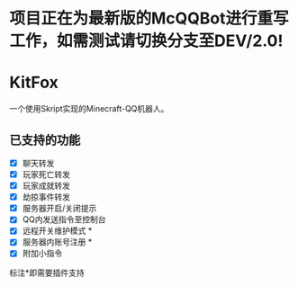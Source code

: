 # 项目正在为最新版的McQQBot进行重写工作，如需测试请切换分支至DEV/2.0!
# KitFox
一个使用Skript实现的Minecraft-QQ机器人。
## 已支持的功能
- [x] 聊天转发
- [x] 玩家死亡转发
- [x] 玩家成就转发
- [x] 劫掠事件转发
- [x] 服务器开启/关闭提示
- [x] QQ内发送指令至控制台
- [x] 远程开关维护模式 *
- [x] 服务器内账号注册 *
- [x] 附加小指令 

标注*即需要插件支持
